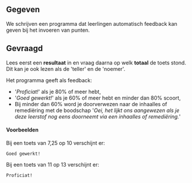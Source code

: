 ## Gegeven
We schrijven een programma dat leerlingen automatisch feedback kan geven bij het invoeren van punten. 

## Gevraagd

Lees eerst een **resultaat** in en vraag daarna op welk **totaal** de toets stond. 
Dit kan je ook lezen als de 'teller' en de 'noemer'. 

Het programma geeft als feedback:

* '*Proficiat!*' als je 80% of meer hebt,
* '*Goed gewerkt!*' als je 60% of meer hebt en minder dan 80% scoort,
* Bij minder dan 60% word je doorverwezen naar de inhaalles of remediëring met de boodschap '*Oei, het lijkt ons aangewezen als je deze leerstof nog eens doorneemt via een inhaalles of remediëring.*'

#### Voorbeelden
Bij een toets van 7,25 op 10 verschijnt er:
```
Goed gewerkt!
``` 

Bij een toets van 11 op 13 verschijnt er:
```
Proficiat!
``` 

